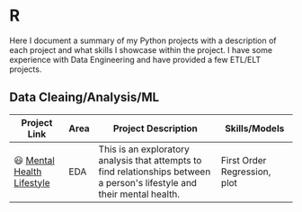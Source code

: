 # R
Here I document a summary of my Python projects with a description of each project and what skills I showcase within the project. I have some experience with Data Engineering and have provided a few ETL/ELT projects.

## Data Cleaing/Analysis/ML
| Project Link | Area | Project Description | Skills/Models |    
|---|---|---|---|
| 😃 [Mental Health Lifestyle](https://github.com/bdavidson16/R/tree/main/Mental%20Health%20Lifestyle%20Data) | EDA | This is an exploratory analysis that attempts to find relationships between a person's lifestyle and their mental health. | First Order Regression, plot |

